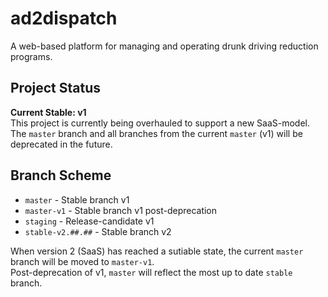 # ad2dispatch

A web-based platform for managing and operating drunk driving reduction programs.

## Project Status

**Current Stable: v1**</br>
This project is currently being overhauled to support a new SaaS-model.</br>
The `master` branch and all branches from the current `master` (v1) will be deprecated in the future.

## Branch Scheme

- `master` - Stable branch v1
- `master-v1` - Stable branch v1 post-deprecation
- `staging` - Release-candidate v1
- `stable-v2.##.##` - Stable branch v2

When version 2 (SaaS) has reached a sutiable state, the current `master` branch will be moved to `master-v1`.</br>
Post-deprecation of v1, `master` will reflect the most up to date `stable` branch.
